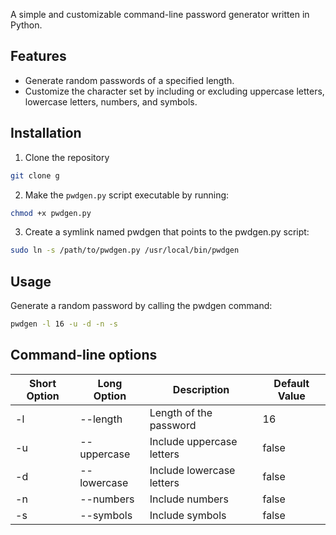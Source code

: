 
A simple and customizable command-line password generator written in Python.

## Features

- Generate random passwords of a specified length.
- Customize the character set by including or excluding uppercase letters, lowercase letters, numbers, and symbols.

## Installation

1. Clone the repository
```bash
git clone g
```

2. Make the `pwdgen.py` script executable by running:

```bash
chmod +x pwdgen.py
```

3. Create a symlink named pwdgen that points to the pwdgen.py script:
```bash
sudo ln -s /path/to/pwdgen.py /usr/local/bin/pwdgen
```

## Usage
Generate a random password by calling the pwdgen command:
```bash
pwdgen -l 16 -u -d -n -s
```

## Command-line options
| Short Option | Long Option  | Description                      | Default Value |
|--------------|--------------|----------------------------------|---------------|
| -l           | --length     | Length of the password           | 16            |
| -u           | --uppercase  | Include uppercase letters        | false         |
| -d           | --lowercase  | Include lowercase letters        | false         |
| -n           | --numbers    | Include numbers                  | false         |
| -s           | --symbols    | Include symbols                  | false         |
